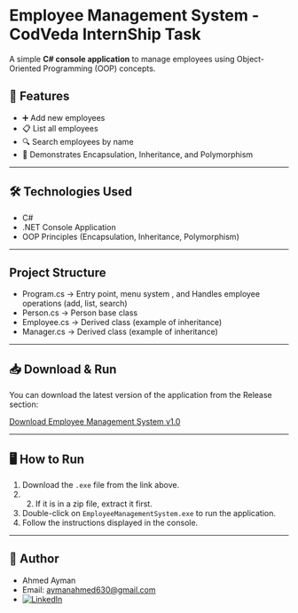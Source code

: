 # Employee Management System - CodVeda InternShip Task

A simple **C# console application** to manage employees using Object-Oriented Programming (OOP) concepts.

## 🚀 Features
- ➕ Add new employees  
- 📋 List all employees  
- 🔍 Search employees by name 
- 🧩 Demonstrates Encapsulation, Inheritance, and Polymorphism

---

## 🛠️ Technologies Used
- C#
- .NET Console Application
- OOP Principles (Encapsulation, Inheritance, Polymorphism)

---

## Project Structure
- Program.cs → Entry point, menu system , and Handles employee operations (add, list, search)
- Person.cs → Person base class
- Employee.cs → Derived class (example of inheritance)
- Manager.cs → Derived class (example of inheritance)

---

## 📥 Download & Run

You can download the latest version of the application from the Release section:

[Download Employee Management System v1.0](https://github.com/Ahmed-Ayman630/EmployeeManagementSystem/releases/download/v1.0/EmployeeManagementSystem.exe)

---

## 🖥️ How to Run

1. Download the `.exe` file from the link above.     
2. 2. If it is in a zip file, extract it first.  
3. Double-click on `EmployeeManagementSystem.exe` to run the application.  
4. Follow the instructions displayed in the console.

---

## 👤 Author
- Ahmed Ayman
- Email: aymanahmed630@gmail.com
- [![LinkedIn](https://img.shields.io/badge/LinkedIn-Profile-blue?logo=linkedin)](https://www.linkedin.com/in/ahmed-ayman-84212b283/)

